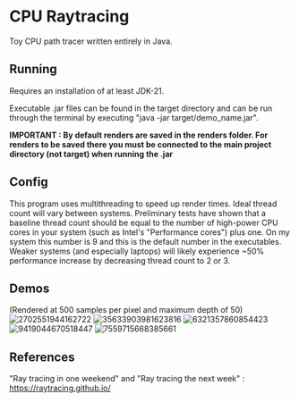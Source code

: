 # CPU Raytracing
Toy CPU path tracer written entirely in Java.

## Running
Requires an installation of at least JDK-21.

Executable .jar files can be found in the target directory and can be run through the terminal by executing "java -jar target/demo_name.jar".

**IMPORTANT : By default renders are saved in the renders folder. For renders to be saved there you must be connected to the main project directory (not target) when running the .jar**

## Config
This program uses multithreading to speed up render times. Ideal thread count will vary between systems. Preliminary tests have shown that a baseline thread count should be equal to the number of high-power CPU cores in your system (such as Intel's "Performance cores") plus one. On my system this number is 9 and this is the default number in the executables. Weaker systems (and especially laptops) will likely experience ~50% performance increase by decreasing thread count to 2 or 3.

## Demos
(Rendered at 500 samples per pixel and maximum depth of 50)
![2702551944162722](https://github.com/user-attachments/assets/1ed8d316-9d30-4ce9-9dde-9c8fecdf50c8)
![35633903981623816](https://github.com/user-attachments/assets/300d88aa-fd66-4d28-b89b-0046dde0452d)
![6321357860854423](https://github.com/user-attachments/assets/0eb75c96-76ee-4b43-8adc-e7294201a02c)
![9419044670518447](https://github.com/user-attachments/assets/1abba150-245b-4290-883f-dbf3e6c06671)
![7559715668385661](https://github.com/user-attachments/assets/2d54ef4c-551b-4be9-a45a-6506f0882a25)

## References
"Ray tracing in one weekend" and "Ray tracing the next week" : https://raytracing.github.io/
